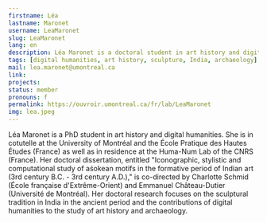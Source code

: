 ```yaml
---
firstname: Léa
lastname: Maronet
username: LeaMaronet
slug: LeaMaronet
lang: en
description: Léa Maronet is a doctoral student in art history and digital humanities at the Université de Montréal and the École Pratique des Hautes Études (France).
tags: [digital humanities, art history, sculpture, India, archaeology]
mail: lea.maronet@umontreal.ca
link:
projects: 
status: member
pronouns: f
permalink: https://ouvroir.umontreal.ca/fr/lab/LeaMaronet
img: lea.jpeg
---
```


Léa Maronet is a PhD student in art history and digital humanities. She is in cotutelle at the University of Montréal and the École Pratique des Hautes Études (France) as well as in residence at the Huma-Num Lab of the CNRS (France). Her doctoral dissertation, entitled "Iconographic, stylistic and computational study of aśokean motifs in the formative period of Indian art (3rd century B.C. - 3rd century A.D.)," is co-directed by Charlotte Schmid (École française d'Extrême-Orient) and Emmanuel Château-Dutier (Université de Montréal). Her doctoral research focuses on the sculptural tradition in India in the ancient period and the contributions of digital humanities to the study of art history and archaeology.

